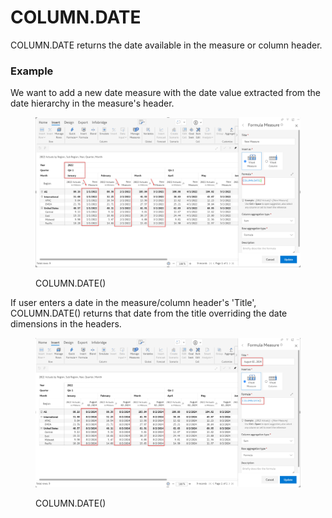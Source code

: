 # COLUMN.DATE

COLUMN.DATE returns the date available in the measure or column header.

### Example <a href="#example" id="example"></a>

We want to add a new date measure with the date value extracted from the date hierarchy in the measure's header.

<figure><img src="../../.gitbook/assets/image (891).png" alt=""><figcaption><p>COLUMN.DATE()</p></figcaption></figure>

If user enters a date in the measure/column header's 'Title', COLUMN.DATE() returns that date from the title overriding the date dimensions in the headers.

<figure><img src="../../.gitbook/assets/image (892).png" alt=""><figcaption><p>COLUMN.DATE()</p></figcaption></figure>
